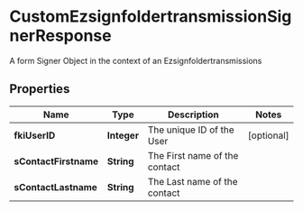 

# CustomEzsignfoldertransmissionSignerResponse

A form Signer Object in the context of an Ezsignfoldertransmissions

## Properties

| Name | Type | Description | Notes |
|------------ | ------------- | ------------- | -------------|
|**fkiUserID** | **Integer** | The unique ID of the User |  [optional] |
|**sContactFirstname** | **String** | The First name of the contact |  |
|**sContactLastname** | **String** | The Last name of the contact |  |



